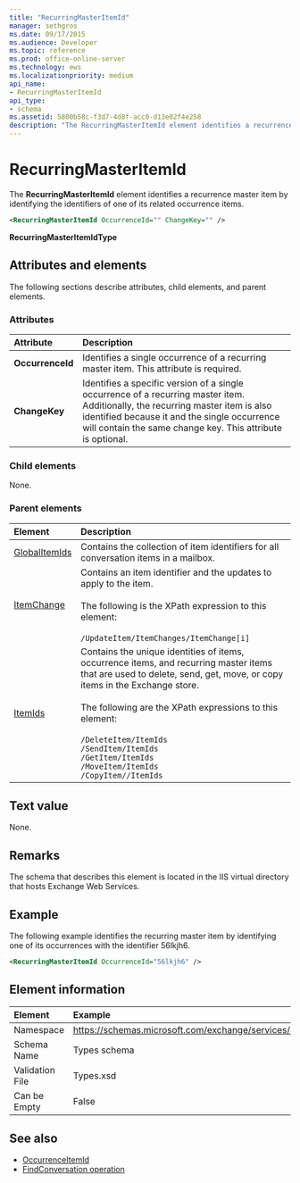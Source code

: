 ```yaml
---
title: "RecurringMasterItemId"
manager: sethgros
ms.date: 09/17/2015
ms.audience: Developer
ms.topic: reference
ms.prod: office-online-server
ms.technology: ews
ms.localizationpriority: medium
api_name:
- RecurringMasterItemId
api_type:
- schema
ms.assetid: 5800b58c-f3d7-4d8f-acc0-d13e02f4e258
description: "The RecurringMasterItemId element identifies a recurrence master item by identifying the identifiers of one of its related occurrence items."
---
```


# RecurringMasterItemId

The **RecurringMasterItemId** element identifies a recurrence master item by identifying the identifiers of one of its related occurrence items. 
  
```XML
<RecurringMasterItemId OccurrenceId="" ChangeKey="" />
```

 **RecurringMasterItemIdType**
## Attributes and elements

The following sections describe attributes, child elements, and parent elements.
  
### Attributes

|**Attribute**|**Description**|
|:-----|:-----|
|**OccurrenceId** <br/> |Identifies a single occurrence of a recurring master item. This attribute is required.  <br/> |
|**ChangeKey** <br/> |Identifies a specific version of a single occurrence of a recurring master item. Additionally, the recurring master item is also identified because it and the single occurrence will contain the same change key. This attribute is optional.  <br/> |
   
### Child elements

None.
  
### Parent elements

|**Element**|**Description**|
|:-----|:-----|
|[GlobalItemIds](globalitemids.md) <br/> |Contains the collection of item identifiers for all conversation items in a mailbox.  <br/> |
|[ItemChange](itemchange.md) <br/> |Contains an item identifier and the updates to apply to the item. <br/> <br/> The following is the XPath expression to this element: <br/> <br/>  `/UpdateItem/ItemChanges/ItemChange[i]` <br/> |
|[ItemIds](itemids.md) <br/> | Contains the unique identities of items, occurrence items, and recurring master items that are used to delete, send, get, move, or copy items in the Exchange store. <br/> <br/>  The following are the XPath expressions to this element:  <br/><br/>  `/DeleteItem/ItemIds` <br/>  `/SendItem/ItemIds` <br/>  `/GetItem/ItemIds` <br/>  `/MoveItem/ItemIds` <br/>  `/CopyItem//ItemIds` <br/> |
   
## Text value

None.
  
## Remarks

The schema that describes this element is located in the IIS virtual directory that hosts Exchange Web Services.
  
## Example

The following example identifies the recurring master item by identifying one of its occurrences with the identifier 56lkjh6.
  
```XML
<RecurringMasterItemId OccurrenceId="56lkjh6" />
```

## Element information

| Element | Example |
|:-----|:-----|
|Namespace  <br/> |https://schemas.microsoft.com/exchange/services/2006/types  <br/> |
|Schema Name  <br/> |Types schema  <br/> |
|Validation File  <br/> |Types.xsd  <br/> |
|Can be Empty  <br/> |False  <br/> |
   
## See also

- [OccurrenceItemId](occurrenceitemid.md)
- [FindConversation operation](findconversation-operation.md)

